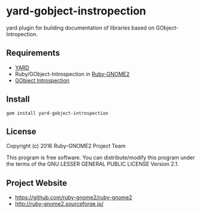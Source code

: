 # yard-gobject-instropection

yard plugin for building documentation of libraries based on GObject-Intropection.

## Requirements

* [YARD](http://yardoc.org/index.html)
* Ruby/GObject-Introspection in [Ruby-GNOME2](http://ruby-gnome2.sourceforge.jp/)
* [GObject Introspection](http://live.gnome.org/GObjectIntrospection)

## Install

    gem install yard-gobject-introspection

## License

Copyright (c) 2016 Ruby-GNOME2 Project Team

This program is free software. You can distribute/modify this program
under the terms of the GNU LESSER GENERAL PUBLIC LICENSE Version 2.1.

## Project Website

* https://github.com/ruby-gnome2/ruby-gnome2
* http://ruby-gnome2.sourceforge.jp/
